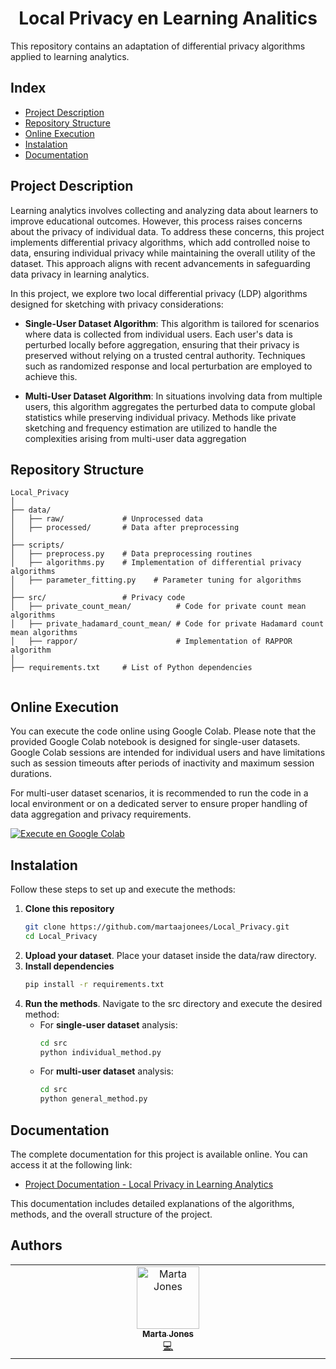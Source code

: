<h1 align="center"> Local Privacy en Learning Analitics </h1>

This repository contains an adaptation of differential privacy algorithms applied to learning analytics.
## Index
* [Project Description](#project-description)
* [Repository Structure](#repository-structure)
* [Online Execution](#online-execution)
* [Instalation](#instalation)
* [Documentation](#documentation)

## Project Description
Learning analytics involves collecting and analyzing data about learners to improve educational outcomes. However, this process raises concerns about the privacy of individual data. To address these concerns, this project implements differential privacy algorithms, which add controlled noise to data, ensuring individual privacy while maintaining the overall utility of the dataset. This approach aligns with recent advancements in safeguarding data privacy in learning analytics. 

In this project, we explore two local differential privacy (LDP) algorithms designed for sketching with privacy considerations:

* **Single-User Dataset Algorithm**: This algorithm is tailored for scenarios where data is collected from individual users. Each user's data is perturbed locally before aggregation, ensuring that their privacy is preserved without relying on a trusted central authority. Techniques such as randomized response and local perturbation are employed to achieve this. 

* **Multi-User Dataset Algorithm**: In situations involving data from multiple users, this algorithm aggregates the perturbed data to compute global statistics while preserving individual privacy. Methods like private sketching and frequency estimation are utilized to handle the complexities arising from multi-user data aggregation

## Repository Structure
```
Local_Privacy
│
├── data/                
│   ├── raw/             # Unprocessed data
│   ├── processed/       # Data after preprocessing
│
├── scripts/             
│   ├── preprocess.py    # Data preprocessing routines
│   ├── algorithms.py    # Implementation of differential privacy algorithms
│   ├── parameter_fitting.py    # Parameter tuning for algorithms
│
├── src/                 # Privacy code
│   ├── private_count_mean/          # Code for private count mean algorithms
│   ├── private_hadamard_count_mean/ # Code for private Hadamard count mean algorithms
│   ├── rappor/                      # Implementation of RAPPOR algorithm
│
├── requirements.txt     # List of Python dependencies
   
```
## Online Execution
You can execute the code online using Google Colab. Please note that the provided Google Colab notebook is designed for single-user datasets. Google Colab sessions are intended for individual users and have limitations such as session timeouts after periods of inactivity and maximum session durations. 

For multi-user dataset scenarios, it is recommended to run the code in a local environment or on a dedicated server to ensure proper handling of data aggregation and privacy requirements.
 
  [![Execute en Google Colab](https://colab.research.google.com/assets/colab-badge.svg)](https://colab.research.google.com/drive/1dY1OSfRECHFBFYaX_5ToZy-KynjT_0z0?usp=sharing)

## Instalation

Follow these steps to set up and execute the methods:
1. **Clone this repository**
   ```sh
   git clone https://github.com/martaajonees/Local_Privacy.git
   cd Local_Privacy
   ```
2. **Upload your dataset**. Place your dataset inside the data/raw directory.
3. **Install dependencies**
   ```sh
   pip install -r requirements.txt
   ```
5. **Run the methods**. Navigate to the src directory and execute the desired method:
   * For **single-user dataset** analysis:
     ```sh
     cd src
     python individual_method.py
     ```
    * For **multi-user dataset** analysis:
       ```sh
       cd src
       python general_method.py
       ```
## Documentation
The complete documentation for this project is available online. You can access it at the following link:
- [Project Documentation - Local Privacy in Learning Analytics](https://martaajonees.github.io/Local_Privacy/)

This documentation includes detailed explanations of the algorithms, methods, and the overall structure of the project.

## Authors
<!-- prettier-ignore-start -->
<!-- markdownlint-disable -->
<table>
  <tbody>
    <tr>
      <td align="center" valign="top" width="14.28%"><a href="https://github.com/martaajonees"><img src="https://avatars.githubusercontent.com/u/100365874?v=4?s=100" width="100px;" alt="Marta Jones"/><br /><sub><b>Marta Jones</b></sub></a><br /><a href="https://github.com/martaajonees/dss2023-2024-FastPark/commits?author=martaajonees" title="Code">💻</a></td>
    </tr>
  </tbody>
</table>

<!-- markdownlint-restore -->
<!-- prettier-ignore-end -->

<!-- ALL-CONTRIBUTORS-LIST:END -->

